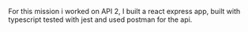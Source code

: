 For this mission i worked on API 2, I built a react express app, built with typescript tested with jest and used postman for the api.
